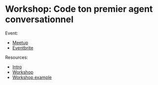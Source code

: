 
# Workshop: Code ton premier agent conversationnel

Event:
- [Meetup](https://www.meetup.com/generative-ai-nantes/events/301756824/)
- [Eventbrite](https://www.eventbrite.com/e/12-workshop-code-ton-premier-agent-conversationnel-places-limitees-tickets-929190753557?aff=oddtdtcreator)

Resources:
- [Intro](./intro.pdf)
- [Workshop](https://github.com/samber/workshop-streamlit)
- [Workshop example](https://github.com/samber/lab-streamlit)
